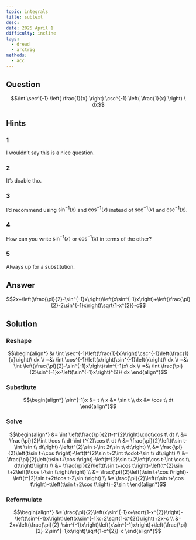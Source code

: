 ```yaml
---
topic: integrals
title: subtext
desc: 
date: 2025 April 1
difficulty: incline
tags:
  - dread
  - arctrig
methods:
  - acc
---
```



## Question
```math
\int
  \sec^{-1} \left(
    \frac{1}{x}
  \right)
  \csc^{-1} \left(
    \frac{1}{x}
  \right)
\ dx
```


## Hints

### 1
I wouldn’t say this is a nice question.

### 2
It’s doable tho.

### 3
I’d recommend using $\sin^{-1}(x)$ and $\cos^{-1}(x)$ instead of $\sec^{-1}(x)$ and $\csc^{-1}(x)$.

### 4
How can you write $\sin^{-1}(x)$ or $\cos^{-1}(x)$ in terms of the other?

### 5
Always up for a substitution.


## Answer
```math
2x+\left(\frac{\pi}{2}-\sin^{-1}x\right)\left(x\sin^{-1}x\right)+\left(\frac{\pi}{2}-2\sin^{-1}x\right)\sqrt{1-x^{2}}-c
```


## Solution

### Reshape
```math
\begin{align*}
  &\ \int \sec^{-1}\left(\frac{1}{x}\right)\csc^{-1}\left(\frac{1}{x}\right)\ dx
  \\ =&\ \int \cos^{-1}\left(x\right)\sin^{-1}\left(x\right)\ dx
  \\ =&\ \int \left(\frac{\pi}{2}-\sin^{-1}x\right)\sin^{-1}x\ dx
  \\ =&\ \int \frac{\pi}{2}\sin^{-1}x-\left(\sin^{-1}x\right)^{2}\ dx
\end{align*}
```

### Substitute
```math
\begin{align*}
  \sin^{-1}x &= t
  \\ x &= \sin t
  \\ dx &= \cos t\ dt
\end{align*}
```

### Solve
```math
\begin{align*}
  &= \int \left(\frac{\pi}{2}t-t^{2}\right)\cdot\cos t\ dt
  \\ &= \frac{\pi}{2}\int t\cos t\ dt-\int t^{2}\cos t\ dt
  \\ &= \frac{\pi}{2}\left(t\sin t-\int \sin t\ dt\right)-\left(t^{2}\sin t-\int 2t\sin t\ dt\right)
  \\ &= \frac{\pi}{2}\left(t\sin t+\cos t\right)-\left(t^{2}\sin t+2\int t\cdot-\sin t\ dt\right)
  \\ &= \frac{\pi}{2}\left(t\sin t+\cos t\right)-\left(t^{2}\sin t+2\left(t\cos t-\int \cos t\ dt\right)\right)
  \\ &= \frac{\pi}{2}\left(t\sin t+\cos t\right)-\left(t^{2}\sin t+2\left(t\cos t-\sin t\right)\right)
  \\ &= \frac{\pi}{2}\left(t\sin t+\cos t\right)-\left(t^{2}\sin t+2t\cos t-2\sin t\right)
  \\ &= \frac{\pi}{2}\left(t\sin t+\cos t\right)-t\left(t\sin t+2\cos t\right)+2\sin t
\end{align*}
```

### Reformulate
```math
\begin{align*}
  &= \frac{\pi}{2}\left(x\sin^{-1}x+\sqrt{1-x^{2}}\right)-\left(\sin^{-1}x\right)\left(x\sin^{-1}x+2\sqrt{1-x^{2}}\right)+2x-c
  \\ &= 2x+\left(\frac{\pi}{2}-\sin^{-1}x\right)\left(x\sin^{-1}x\right)+\left(\frac{\pi}{2}-2\sin^{-1}x\right)\sqrt{1-x^{2}}-c
\end{align*}
```

